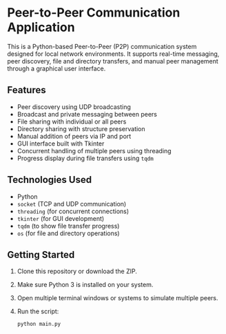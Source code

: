 # Peer-to-Peer Communication Application

This is a Python-based Peer-to-Peer (P2P) communication system designed for local network environments. It supports real-time messaging, peer discovery, file and directory transfers, and manual peer management through a graphical user interface.

## Features

- Peer discovery using UDP broadcasting
- Broadcast and private messaging between peers
- File sharing with individual or all peers
- Directory sharing with structure preservation
- Manual addition of peers via IP and port
- GUI interface built with Tkinter
- Concurrent handling of multiple peers using threading
- Progress display during file transfers using `tqdm`

## Technologies Used

- Python
- `socket` (TCP and UDP communication)
- `threading` (for concurrent connections)
- `tkinter` (for GUI development)
- `tqdm` (to show file transfer progress)
- `os` (for file and directory operations)


## Getting Started

1. Clone this repository or download the ZIP.
2. Make sure Python 3 is installed on your system.
3. Open multiple terminal windows or systems to simulate multiple peers.
4. Run the script:

    ```bash
   python main.py
